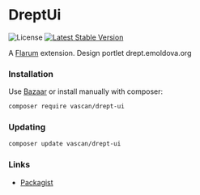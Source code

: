 # DreptUi

![License](https://img.shields.io/badge/license-MIT-blue.svg) [![Latest Stable Version](https://img.shields.io/packagist/v/vascan/drept-ui.svg)](https://packagist.org/packages/vascan/drept-ui)

A [Flarum](http://flarum.org) extension. Design portlet drept.emoldova.org

### Installation

Use [Bazaar](https://discuss.flarum.org/d/5151-flagrow-bazaar-the-extension-marketplace) or install manually with composer:

```sh
composer require vascan/drept-ui
```

### Updating

```sh
composer update vascan/drept-ui
```

### Links

- [Packagist](https://packagist.org/packages/vascan/drept-ui)
